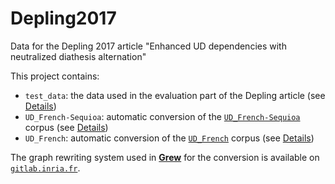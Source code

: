 # Depling2017
Data for the Depling 2017 article "Enhanced UD dependencies with neutralized diathesis alternation"

This project contains:

 * `test_data`: the data used in the evaluation part of the Depling article (see [Details](test_data))
 * `UD_French-Sequioa`: automatic conversion of the [`UD_French-Sequioa`](https://github.com/UniversalDependencies/UD_French-Sequoia) corpus (see [Details](UD_French-Sequoia))
 * `UD_French`: automatic conversion of the [`UD_French`](https://github.com/UniversalDependencies/UD_French) corpus (see [Details](UD_French))

The graph rewriting system used in [**Grew**](http://grew.loria.fr) for the conversion is available on [`gitlab.inria.fr`](https://gitlab.inria.fr/grew/UDtoAUD).
